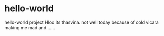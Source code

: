 # hello-world
hello-world project
Hloo its thasvina.
not well today
because of cold
vicara making me mad
and.......

